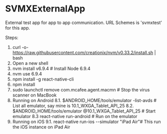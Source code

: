 # SVMXExternalApp
External test app for app to app communication. URL Schemes is 'svmxtest' for this app.

Steps:
1. curl -o- https://raw.githubusercontent.com/creationix/nvm/v0.33.2/install.sh | bash
2. Open a new shell
3. nvm install v6.9.4 # Install Node 6.9.4
4. nvm use 6.9.4
5. npm install -g react-native-cli
6. npm install
7. sudo launchctl remove com.mcafee.agent.macmn # Stop the virus scanner on MacBook
8. Running on Android
8.1. $ANDROID_HOME/tools/emulator -list-avds # List all emulator, say mine is 10.1_WXGA_Tablet_API_25
8.2. $ANDROID_HOME/tools/emulator @10.1_WXGA_Tablet_API_25 # Start emulator
8.3 react-native run-android # Run on the emulator
9. Running on iOS
9.1. react-native run-ios --simulator "iPad Air"# This run the iOS instance on iPad Air
